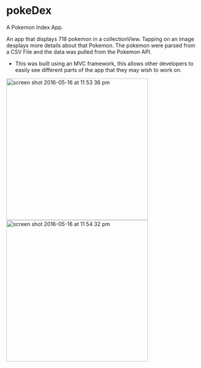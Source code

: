 # pokeDex

A Pokemon Index App.

An app that displays 718 pokemon in a collectionView. Tapping on an image desplays more details about that Pokemon. 
The pokemon were parsed from a CSV File and the data was pulled from the Pokemon API.
* This was built using an MVC framework, this allows other developers to easily see different parts of the app that they may wish to work on.


<img width="375" alt="screen shot 2016-05-16 at 11 53 36 pm" src="https://cloud.githubusercontent.com/assets/10395303/15310783/7478a120-1bc1-11e6-9289-4d89a4f2ded6.png">
<img width="375" alt="screen shot 2016-05-16 at 11 54 32 pm" src="https://cloud.githubusercontent.com/assets/10395303/15310791/944970b0-1bc1-11e6-9066-27a73746b273.png">
